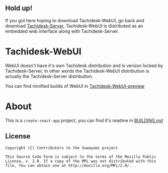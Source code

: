 ## Hold up!
If you got here hoping to download Tachidesk-WebUI, go back and download [Tachidesk-Server](https://github.com/Suwayomi/Tachidesk-Server), Tachidesk-WebUI is distributed as an embedded web interface along with Tachidesk-Server.

# Tachidesk-WebUI
WebUI doesn't have it's own Tachidesk distribution and is version locked by Tachidesk-Server, In other words the Tachidesk-WebUI distribution is actually the Tachidesk-Server distribution.

You can find minified builds of WebUI in [Tachidesk-WebUI-preview](https://github.com/Suwayomi/Tachidesk-WebUI-preview)

# About
This is a `create-react-app` project, you can find it's readme in [BUILDING.md](./BUILDING.md)

## License

    Copyright (C) Contributors to the Suwayomi project

    This Source Code Form is subject to the terms of the Mozilla Public
    License, v. 2.0. If a copy of the MPL was not distributed with this
    file, You can obtain one at http://mozilla.org/MPL/2.0/.

